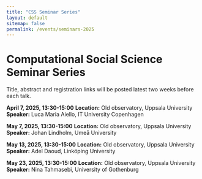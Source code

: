 ```yaml
---
title: "CSS Seminar Series"
layout: default
sitemap: false
permalink: /events/seminars-2025
---
```


# Computational Social Science Seminar Series

Title, abstract and registration links will be posted latest two weeks before each talk.

**April 7, 2025, 13:30-15:00**
**Location:** Old observatory, Uppsala University
**Speaker:** Luca Maria Aiello, IT University Copenhagen

**May 7, 2025, 13:30-15:00**
**Location:** Old observatory, Uppsala University
**Speaker:** Johan Lindholm, Umeå University

**May 13, 2025, 13:30-15:00**
**Location:** Old observatory, Uppsala University
**Speaker:** Adel Daoud, Linköping University

**May 23, 2025, 13:30-15:00**
**Location:** Old observatory, Uppsala University
**Speaker:** Nina Tahmasebi, University of Gothenburg
